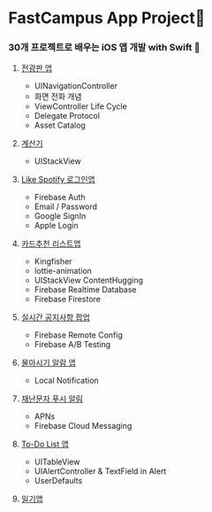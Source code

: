 # FastCampus App Project📱
### 30개 프로젝트로 배우는 iOS 앱 개발 with Swift 🍎 

1. [전광판 앱](https://github.com/ByoungilYoun/FastCampus-App-Project/tree/main/LEDBoard/LEDBoard)
    - UINavigationController 
    - 화면 전화 개념
    - ViewController Life Cycle
    - Delegate Protocol 
    - Asset Catalog


2. [계산기](https://github.com/ByoungilYoun/FastCampus-App-Project/tree/main/Calculator/Calculator)
    - UIStackView

3. [Like Spotify 로그인앱](https://github.com/ByoungilYoun/FastCampus-App-Project/tree/main/SpotifyLoginPage/SpotifyLoginPage)
    - Firebase Auth
    - Email / Password 
    - Google SignIn
    - Apple Login

4. [카드추천 리스트앱](https://github.com/ByoungilYoun/FastCampus-App-Project/tree/main/CreditCardList/CreditCardList)
    - Kingfisher
    - lottie-animation
    - UIStackView ContentHugging
    - Firebase Realtime Database
    - Firebase Firestore
5. [실시간 공지사항 팝업](https://github.com/ByoungilYoun/FastCampus-App-Project/tree/main/NoticePopup/NoticePopup)
    - Firebase Remote Config
    - Firebase A/B Testing
    
6. [물마시기 알람 앱](https://github.com/ByoungilYoun/FastCampus-App-Project/tree/main/DrinkAlarmApp/DrinkAlarmApp)
    - Local Notification

7. [재난문자 푸시 알림](https://github.com/ByoungilYoun/FastCampus-App-Project/tree/main/Warning/Warning)
    - APNs 
    - Firebase Cloud Messaging

8. [To-Do List 앱](https://github.com/ByoungilYoun/FastCampus-App-Project/tree/main/TodoList/TodoList)
    - UITableView
    - UIAlertController & TextField in Alert
    - UserDefaults

9. [일기앱](https://github.com/ByoungilYoun/FastCampus-App-Project/tree/main/Diary/Diary)
